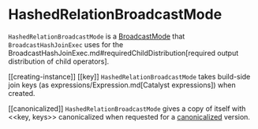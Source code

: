 # HashedRelationBroadcastMode

`HashedRelationBroadcastMode` is a [BroadcastMode](BroadcastMode.md) that `BroadcastHashJoinExec` uses for the BroadcastHashJoinExec.md#requiredChildDistribution[required output distribution of child operators].

[[creating-instance]]
[[key]]
`HashedRelationBroadcastMode` takes build-side join keys (as expressions/Expression.md[Catalyst expressions]) when created.

[[canonicalized]]
`HashedRelationBroadcastMode` gives a copy of itself with <<key, keys>> canonicalized when requested for a [canonicalized](BroadcastMode.md#canonicalized) version.
